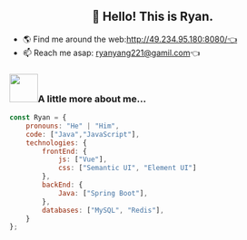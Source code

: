 <h2 align="center">👋 Hello! This is Ryan.</h2>

- 🌎 Find me around the web:http://49.234.95.180:8080/👈
- 📫 Reach me asap: ryanyang221@gamil.com👈



### <img src="https://media.giphy.com/media/WUlplcMpOCEmTGBtBW/giphy.gif" width="50">A little more about me...  

```javascript
const Ryan = {
    pronouns: "He" | "Him",
    code: ["Java","JavaScript"],
    technologies: {
        frontEnd: {
            js: ["Vue"],
            css: ["Semantic UI", "Element UI"]
        },
        backEnd: {
            Java: ["Spring Boot"],
        },
        databases: ["MySQL", "Redis"],
    }
};
```
